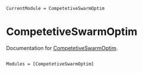 ```@meta
CurrentModule = CompetetiveSwarmOptim
```

# CompetetiveSwarmOptim

Documentation for [CompetetiveSwarmOptim](https://github.com/hondoRandale/CompetetiveSwarmOptim.jl).

```@index
```

```@autodocs
Modules = [CompetetiveSwarmOptim]
```
